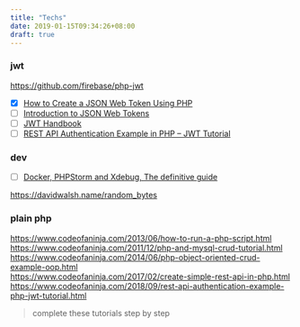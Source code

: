 ```yaml
---
title: "Techs"
date: 2019-01-15T09:34:26+08:00
draft: true
---
```


### jwt

https://github.com/firebase/php-jwt

- [x] [How to Create a JSON Web Token Using PHP](https://dev.to/robdwaller/how-to-create-a-json-web-token-using-php-3gml)
- [ ] [Introduction to JSON Web Tokens](https://jwt.io/introduction/)
- [ ] [JWT Handbook](https://auth0.com/resources/ebooks/jwt-handbook)
- [ ] [REST API Authentication Example in PHP – JWT Tutorial](https://www.codeofaninja.com/2018/09/rest-api-authentication-example-php-jwt-tutorial.html)

### dev

- [ ] [Docker, PHPStorm and Xdebug, The definitive guide](https://dev.to/brpaz/docker-phpstorm-and-xdebug-the-definitive-guide-14og/)

https://davidwalsh.name/random_bytes


### plain php

https://www.codeofaninja.com/2013/06/how-to-run-a-php-script.html  
https://www.codeofaninja.com/2011/12/php-and-mysql-crud-tutorial.html  
https://www.codeofaninja.com/2014/06/php-object-oriented-crud-example-oop.html  
https://www.codeofaninja.com/2017/02/create-simple-rest-api-in-php.html  
https://www.codeofaninja.com/2018/09/rest-api-authentication-example-php-jwt-tutorial.html

> complete these tutorials step by step